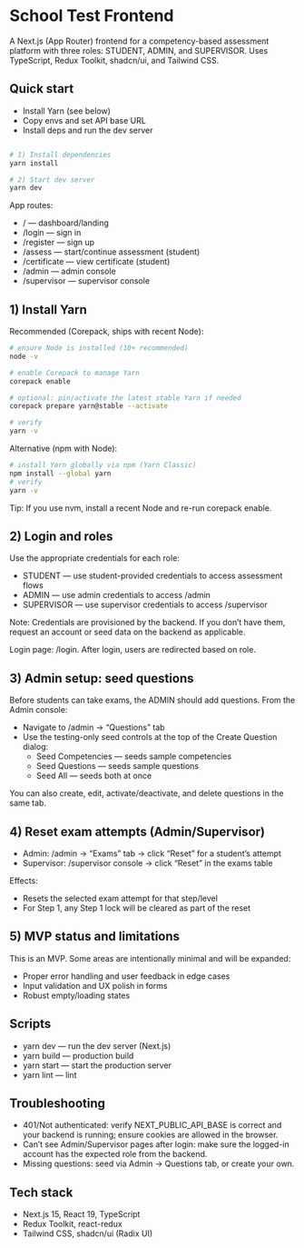 # School Test Frontend

A Next.js (App Router) frontend for a competency-based assessment platform with three roles: STUDENT, ADMIN, and SUPERVISOR. Uses TypeScript, Redux Toolkit, shadcn/ui, and Tailwind CSS.

## Quick start

- Install Yarn (see below)
- Copy envs and set API base URL
- Install deps and run the dev server

```bash

# 1) Install dependencies
yarn install

# 2) Start dev server
yarn dev
```

App routes:
- / — dashboard/landing
- /login — sign in
- /register — sign up
- /assess — start/continue assessment (student)
- /certificate — view certificate (student)
- /admin — admin console
- /supervisor — supervisor console

## 1) Install Yarn

Recommended (Corepack, ships with recent Node):

```bash
# ensure Node is installed (18+ recommended)
node -v

# enable Corepack to manage Yarn
corepack enable

# optional: pin/activate the latest stable Yarn if needed
corepack prepare yarn@stable --activate

# verify
yarn -v
```

Alternative (npm with Node):

```bash
# install Yarn globally via npm (Yarn Classic)
npm install --global yarn
# verify
yarn -v
```


Tip: If you use nvm, install a recent Node and re-run corepack enable.

## 2) Login and roles

Use the appropriate credentials for each role:
- STUDENT — use student-provided credentials to access assessment flows
- ADMIN — use admin credentials to access /admin
- SUPERVISOR — use supervisor credentials to access /supervisor

Note: Credentials are provisioned by the backend. If you don’t have them, request an account or seed data on the backend as applicable.

Login page: /login. After login, users are redirected based on role.

## 3) Admin setup: seed questions

Before students can take exams, the ADMIN should add questions. From the Admin console:

- Navigate to /admin → “Questions” tab
- Use the testing-only seed controls at the top of the Create Question dialog:
  - Seed Competencies — seeds sample competencies
  - Seed Questions — seeds sample questions
  - Seed All — seeds both at once

You can also create, edit, activate/deactivate, and delete questions in the same tab.

## 4) Reset exam attempts (Admin/Supervisor)

- Admin: /admin → “Exams” tab → click “Reset” for a student’s attempt
- Supervisor: /supervisor console → click “Reset” in the exams table

Effects:
- Resets the selected exam attempt for that step/level
- For Step 1, any Step 1 lock will be cleared as part of the reset

## 5) MVP status and limitations

This is an MVP. Some areas are intentionally minimal and will be expanded:
- Proper error handling and user feedback in edge cases
- Input validation and UX polish in forms
- Robust empty/loading states



## Scripts

- yarn dev — run the dev server (Next.js)
- yarn build — production build
- yarn start — start the production server
- yarn lint — lint

## Troubleshooting

- 401/Not authenticated: verify NEXT_PUBLIC_API_BASE is correct and your backend is running; ensure cookies are allowed in the browser.
- Can’t see Admin/Supervisor pages after login: make sure the logged-in account has the expected role from the backend.
- Missing questions: seed via Admin → Questions tab, or create your own.

## Tech stack

- Next.js 15, React 19, TypeScript
- Redux Toolkit, react-redux
- Tailwind CSS, shadcn/ui (Radix UI)
